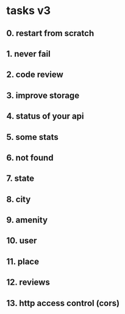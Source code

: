 # tasks v3

## 0. restart from scratch

## 1. never fail

## 2. code review

## 3. improve storage

## 4. status of your api

## 5. some stats

## 6. not found

## 7. state

## 8. city

## 9. amenity

## 10. user

## 11. place

## 12. reviews

## 13. http access control (cors)
